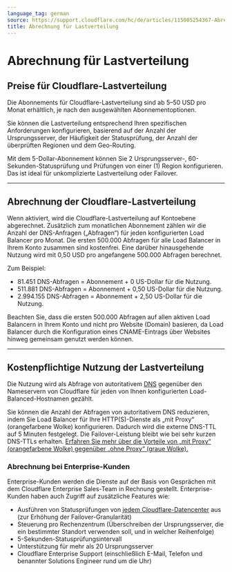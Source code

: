 ```yaml
---
language_tag: german
source: https://support.cloudflare.com/hc/de/articles/115005254367-Abrechnung-f%C3%BCr-Lastverteilung
title: Abrechnung für Lastverteilung 
---
```


# Abrechnung für Lastverteilung 



## Preise für Cloudflare-Lastverteilung

Die Abonnements für Cloudflare-Lastverteilung sind ab 5–50 USD pro Monat erhältlich, je nach den ausgewählten Abonnementoptionen.

Sie können die Lastverteilung entsprechend Ihren spezifischen Anforderungen konfigurieren, basierend auf der Anzahl der Ursprungsserver, der Häufigkeit der Statusprüfung, der Anzahl der überprüften Regionen und dem Geo-Routing.

Mit dem 5-Dollar-Abonnement können Sie 2 Ursprungsserver-, 60-Sekunden-Statusprüfung und Prüfungen von einer (1) Region konfigurieren. Das ist ideal für unkomplizierte Lastverteilung oder Failover.

___

## Abrechnung der Cloudflare-Lastverteilung

Wenn aktiviert, wird die Cloudflare-Lastverteilung auf Kontoebene abgerechnet. Zusätzlich zum monatlichen Abonnement zählen wir die Anzahl der DNS-Anfragen („Abfragen“) für jeden konfigurierten Load Balancer pro Monat. Die ersten 500.000 Abfragen für alle Load Balancer in Ihrem Konto zusammen sind kostenfrei. Eine darüber hinausgehende Nutzung wird mit 0,50 USD pro angefangene 500.000 Abfragen berechnet.

Zum Beispiel:

-   81.451 DNS-Abfragen = Abonnement + 0 US-Dollar für die Nutzung.
-   511.881 DNS-Abfragen = Abonnement + 0,50 US-Dollar für die Nutzung.
-   2.994.155 DNS-Abfragen = Abonnement + 2,50 US-Dollar für die Nutzung.

Beachten Sie, dass die ersten 500.000 Abfragen auf allen aktiven Load Balancern in Ihrem Konto und nicht pro Website (Domain) basieren, da Load Balancer durch die Konfiguration eines CNAME-Eintrags über Websites hinweg gemeinsam genutzt werden können.

___

## Kostenpflichtige Nutzung der Lastverteilung

Die Nutzung wird als Abfrage von autoritativem [DNS](https://en.wikipedia.org/wiki/Domain_Name_System) gegenüber den Nameservern von Cloudflare für jeden von Ihnen konfigurierten Load-Balanced-Hostnamen gezählt.

Sie können die Anzahl der Abfragen von autoritativem DNS reduzieren, indem Sie Load Balancer für Ihre HTTP(S)-Dienste als „mit Proxy“ (orangefarbene Wolke) konfigurieren. Dadurch wird die externe DNS-TTL auf 5 Minuten festgelegt. Die Failover-Leistung bleibt wie bei sehr kurzen DNS-TTLs erhalten. [Erfahren Sie mehr über die Vorteile von „mit Proxy“ (orangefarbene Wolke) gegenüber „ohne Proxy“ (graue Wolke).](https://support.cloudflare.com/hc/en-us/articles/115005138088-Load-Balancing-TTLs-and-Orange-vs-Grey-Cloud)

### Abrechnung bei Enterprise-Kunden

Enterprise-Kunden werden die Dienste auf der Basis von Gesprächen mit dem Cloudflare Enterprise Sales-Team in Rechnung gestellt. Enterprise-Kunden haben auch Zugriff auf zusätzliche Features wie:

-   Ausführen von Statusprüfungen von [jedem Cloudflare-Datencenter](https://www.cloudflare.com/network/) aus (zur Erhöhung der Failover-Granularität)
-   Steuerung pro Rechenzentrum (Überschreiben der Ursprungsserver, die ein bestimmter Standort verwenden soll, und in welcher Reihenfolge)
-   5-Sekunden-Statusprüfungsintervall
-   Unterstützung für mehr als 20 Ursprungsserver
-   Cloudflare Enterprise Support (einschließlich E-Mail, Telefon und benannter Solutions Engineer rund um die Uhr)

